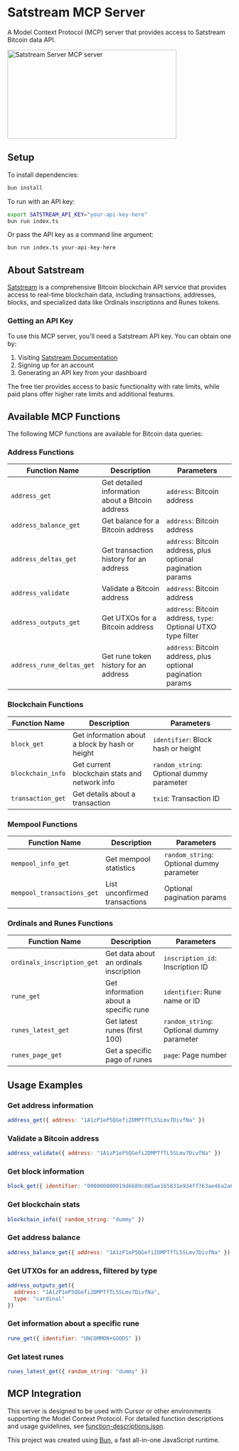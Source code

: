 # Satstream MCP Server

A Model Context Protocol (MCP) server that provides access to Satstream Bitcoin data API.

<a href="https://glama.ai/mcp/servers/@satstream/ss-mcp">
  <img width="380" height="200" src="https://glama.ai/mcp/servers/@satstream/ss-mcp/badge" alt="Satstream Server MCP server" />
</a>

## Setup

To install dependencies:

```bash
bun install
```

To run with an API key:

```bash
export SATSTREAM_API_KEY="your-api-key-here"
bun run index.ts
```

Or pass the API key as a command line argument:

```bash
bun run index.ts your-api-key-here
```

## About Satstream

[Satstream](https://www.satstream.io) is a comprehensive Bitcoin blockchain API service that provides access to real-time blockchain data, including transactions, addresses, blocks, and specialized data like Ordinals inscriptions and Runes tokens.

### Getting an API Key

To use this MCP server, you'll need a Satstream API key. You can obtain one by:

1. Visiting [Satstream Documentation](https://docs.satstream.io)
2. Signing up for an account
3. Generating an API key from your dashboard

The free tier provides access to basic functionality with rate limits, while paid plans offer higher rate limits and additional features.

## Available MCP Functions

The following MCP functions are available for Bitcoin data queries:

### Address Functions
| Function Name | Description | Parameters |
|---------------|-------------|------------|
| `address_get` | Get detailed information about a Bitcoin address | `address`: Bitcoin address |
| `address_balance_get` | Get balance for a Bitcoin address | `address`: Bitcoin address |
| `address_deltas_get` | Get transaction history for an address | `address`: Bitcoin address, plus optional pagination params |
| `address_validate` | Validate a Bitcoin address | `address`: Bitcoin address |
| `address_outputs_get` | Get UTXOs for a Bitcoin address | `address`: Bitcoin address, `type`: Optional UTXO type filter |
| `address_rune_deltas_get` | Get rune token history for an address | `address`: Bitcoin address, plus optional pagination params |

### Blockchain Functions
| Function Name | Description | Parameters |
|---------------|-------------|------------|
| `block_get` | Get information about a block by hash or height | `identifier`: Block hash or height |
| `blockchain_info` | Get current blockchain stats and network info | `random_string`: Optional dummy parameter |
| `transaction_get` | Get details about a transaction | `txid`: Transaction ID |

### Mempool Functions
| Function Name | Description | Parameters |
|---------------|-------------|------------|
| `mempool_info_get` | Get mempool statistics | `random_string`: Optional dummy parameter |
| `mempool_transactions_get` | List unconfirmed transactions | Optional pagination params |

### Ordinals and Runes Functions
| Function Name | Description | Parameters |
|---------------|-------------|------------|
| `ordinals_inscription_get` | Get data about an ordinals inscription | `inscription_id`: Inscription ID |
| `rune_get` | Get information about a specific rune | `identifier`: Rune name or ID |
| `runes_latest_get` | Get latest runes (first 100) | `random_string`: Optional dummy parameter |
| `runes_page_get` | Get a specific page of runes | `page`: Page number |

## Usage Examples

### Get address information
```javascript
address_get({ address: "1A1zP1eP5QGefi2DMPTfTL5SLmv7DivfNa" })
```

### Validate a Bitcoin address
```javascript
address_validate({ address: "1A1zP1eP5QGefi2DMPTfTL5SLmv7DivfNa" })
```

### Get block information
```javascript
block_get({ identifier: "000000000019d6689c085ae165831e934ff763ae46a2a6c172b3f1b60a8ce26f" })
```

### Get blockchain stats
```javascript
blockchain_info({ random_string: "dummy" })
```

### Get address balance
```javascript
address_balance_get({ address: "1A1zP1eP5QGefi2DMPTfTL5SLmv7DivfNa" })
```

### Get UTXOs for an address, filtered by type
```javascript
address_outputs_get({ 
  address: "1A1zP1eP5QGefi2DMPTfTL5SLmv7DivfNa",
  type: "cardinal"
})
```

### Get information about a specific rune
```javascript
rune_get({ identifier: "UNCOMMON•GOODS" })
```

### Get latest runes
```javascript
runes_latest_get({ random_string: "dummy" })
```

## MCP Integration

This server is designed to be used with Cursor or other environments supporting the Model Context Protocol. For detailed function descriptions and usage guidelines, see [function-descriptions.json](./function-descriptions.json).

This project was created using [Bun](https://bun.sh), a fast all-in-one JavaScript runtime.